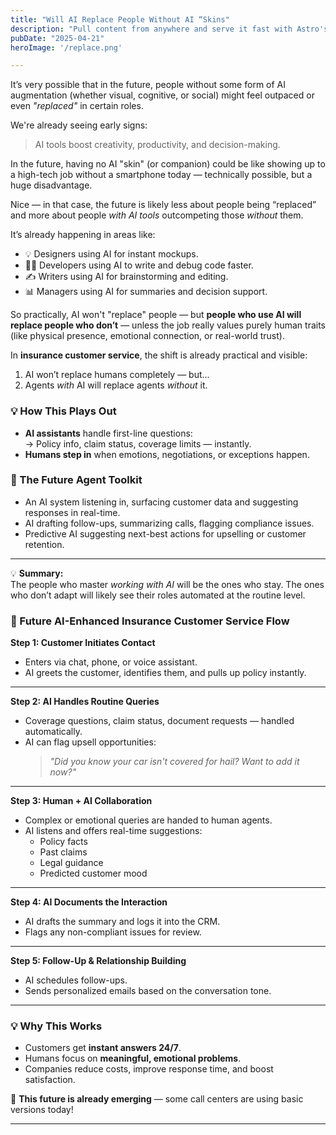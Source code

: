 ```yaml
---
title: "Will AI Replace People Without AI “Skins"
description: "Pull content from anywhere and serve it fast with Astro's next-gen island architectur"
pubDate: "2025-04-21"
heroImage: '/replace.png'

---
```


It’s very possible that in the future, people without some form of AI augmentation (whether visual, cognitive, or social) might feel outpaced or even *"replaced"* in certain roles.

We're already seeing early signs:

> AI tools boost creativity, productivity, and decision-making.

In the future, having no AI "skin" (or companion) could be like showing up to a high-tech job without a smartphone today — technically possible, but a huge disadvantage.

Nice — in that case, the future is likely less about people being “replaced” and more about people *with AI tools* outcompeting those *without* them.

It’s already happening in areas like:

- 💡 Designers using AI for instant mockups.  
- 👨‍💻 Developers using AI to write and debug code faster.  
- ✍️ Writers using AI for brainstorming and editing.  
- 📊 Managers using AI for summaries and decision support.

So practically, AI won't "replace" people — but **people who use AI will replace people who don’t** — unless the job really values purely human traits (like physical presence, emotional connection, or real-world trust).

In **insurance customer service**, the shift is already practical and visible:

1. AI won’t replace humans completely — but...
2. Agents *with* AI will replace agents *without* it.

### 💡 How This Plays Out

- **AI assistants** handle first-line questions:  
   → Policy info, claim status, coverage limits — instantly.
- **Humans step in** when emotions, negotiations, or exceptions happen.

### 🔮 The Future Agent Toolkit

- An AI system listening in, surfacing customer data and suggesting responses in real-time.
- AI drafting follow-ups, summarizing calls, flagging compliance issues.
- Predictive AI suggesting next-best actions for upselling or customer retention.

---

💡 **Summary:**  
The people who master *working with AI* will be the ones who stay. The ones who don’t adapt will likely see their roles automated at the routine level.

### 🚀 Future AI-Enhanced Insurance Customer Service Flow

**Step 1: Customer Initiates Contact**  

- Enters via chat, phone, or voice assistant.  
- AI greets the customer, identifies them, and pulls up policy instantly.

---

**Step 2: AI Handles Routine Queries**  

- Coverage questions, claim status, document requests — handled automatically.  
- AI can flag upsell opportunities:  
    > *"Did you know your car isn't covered for hail? Want to add it now?"*

---

**Step 3: Human + AI Collaboration**  

- Complex or emotional queries are handed to human agents.  
- AI listens and offers real-time suggestions:  
  - Policy facts  
  - Past claims  
  - Legal guidance  
  - Predicted customer mood  

---

**Step 4: AI Documents the Interaction**  

- AI drafts the summary and logs it into the CRM.  
- Flags any non-compliant issues for review.

---

**Step 5: Follow-Up & Relationship Building**  

- AI schedules follow-ups.  
- Sends personalized emails based on the conversation tone.

---

### 💡 Why This Works

- Customers get **instant answers 24/7**.
- Humans focus on **meaningful, emotional problems**.
- Companies reduce costs, improve response time, and boost satisfaction.

🧠 **This future is already emerging** — some call centers are using basic versions today!

---
